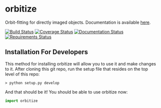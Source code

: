 # orbitize
Orbit-fitting for directly imaged objects. Documentation is available [here](http://orbitize.readthedocs.io/en/latest/).

[![Build Status](https://travis-ci.org/sblunt/orbitize.svg?branch=master)](https://travis-ci.org/sblunt/orbitize/)
[![Coverage Status](https://coveralls.io/repos/github/sblunt/orbitize/badge.svg?branch=master&service=github)](https://coveralls.io/github/sblunt/orbitize?branch=master&service=github)
[![Documentation Status](https://readthedocs.org/projects/orbitize/badge/?version=latest)](http://orbitize.readthedocs.io/en/latest/?badge=latest)
[![Requirements Status](https://requires.io/github/sblunt/orbitize/requirements.svg?branch=master)](https://requires.io/github/sblunt/orbitize/requirements/?branch=master)

## Installation For Developers

This method for installing orbitize will allow you to use it and make changes to it. After cloning this git repo, run the setup file that resides on the top level of this repo:

```
> python setup.py develop
```

And that should be it! You should be able to use orbitize now:

```python
import orbitize
```
